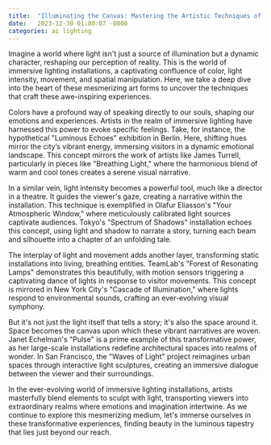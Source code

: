 ```yaml
---
title:  "Illuminating the Canvas: Mastering the Artistic Techniques of Immersive Lighting Installations"
date:   2023-12-30 01:00:07 -0800
categories: ai lighting
---
```


Imagine a world where light isn't just a source of illumination but a dynamic character, reshaping our perception of reality. This is the world of immersive lighting installations, a captivating confluence of color, light intensity, movement, and spatial manipulation. Here, we take a deep dive into the heart of these mesmerizing art forms to uncover the techniques that craft these awe-inspiring experiences.

Colors have a profound way of speaking directly to our souls, shaping our emotions and experiences. Artists in the realm of immersive lighting have harnessed this power to evoke specific feelings. Take, for instance, the hypothetical "Luminous Echoes" exhibition in Berlin. Here, shifting hues mirror the city’s vibrant energy, immersing visitors in a dynamic emotional landscape. This concept mirrors the work of artists like James Turrell, particularly in pieces like "Breathing Light," where the harmonious blend of warm and cool tones creates a serene visual narrative.

In a similar vein, light intensity becomes a powerful tool, much like a director in a theatre. It guides the viewer's gaze, creating a narrative within the installation. This technique is exemplified in Olafur Eliasson's "Your Atmospheric Window," where meticulously calibrated light sources captivate audiences. Tokyo's "Spectrum of Shadows" installation echoes this concept, using light and shadow to narrate a story, turning each beam and silhouette into a chapter of an unfolding tale.

The interplay of light and movement adds another layer, transforming static installations into living, breathing entities. TeamLab's "Forest of Resonating Lamps" demonstrates this beautifully, with motion sensors triggering a captivating dance of lights in response to visitor movements. This concept is mirrored in New York City's "Cascade of Illumination," where lights respond to environmental sounds, crafting an ever-evolving visual symphony.

But it's not just the light itself that tells a story; it's also the space around it. Space becomes the canvas upon which these vibrant narratives are woven. Janet Echelman's "Pulse" is a prime example of this transformative power, as her large-scale installations redefine architectural spaces into realms of wonder. In San Francisco, the "Waves of Light" project reimagines urban spaces through interactive light sculptures, creating an immersive dialogue between the viewer and their surroundings.

In the ever-evolving world of immersive lighting installations, artists masterfully blend elements to sculpt with light, transporting viewers into extraordinary realms where emotions and imagination intertwine. As we continue to explore this mesmerizing medium, let's immerse ourselves in these transformative experiences, finding beauty in the luminous tapestry that lies just beyond our reach.

